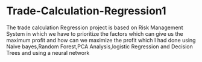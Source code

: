 # Trade-Calculation-Regression1
The trade calculation Regression project is based on Risk Management System in which we have to prioritize the factors which can give us the maximum profit and how can we maximize the profit which I had done using Naive bayes,Random Forest,PCA Analysis,logistic Regression and Decision Trees and using a neural network
